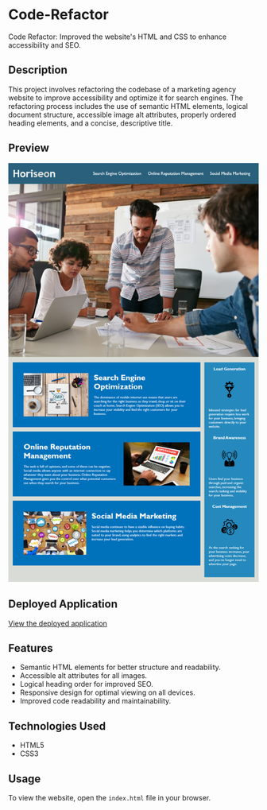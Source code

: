 # Code-Refactor
Code Refactor: Improved the website's HTML and CSS to enhance accessibility and SEO.

## Description
This project involves refactoring the codebase of a marketing agency website to improve accessibility and optimize it for search engines. The refactoring process includes the use of semantic HTML elements, logical document structure, accessible image alt attributes, properly ordered heading elements, and a concise, descriptive title.

## Preview
![Website Preview](assets/images/01-html-css-git-homework-demo.png)

## Deployed Application
[View the deployed application](https://breannacamacho.github.io/Code-Refactor/)

## Features
- Semantic HTML elements for better structure and readability.
- Accessible alt attributes for all images.
- Logical heading order for improved SEO.
- Responsive design for optimal viewing on all devices.
- Improved code readability and maintainability.

## Technologies Used
- HTML5
- CSS3

## Usage
To view the website, open the `index.html` file in your browser.